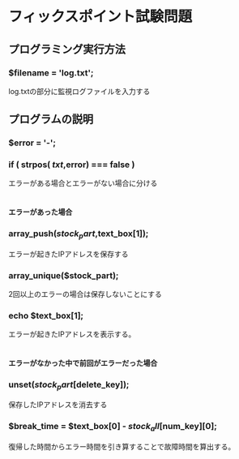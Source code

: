 #  フィックスポイント試験問題

##  プログラミング実行方法
### $filename = 'log.txt';
log.txtの部分に監視ログファイルを入力する

## プログラムの説明

### $error = '-';
 ### if ( strpos( $txt,$error) === false )
 エラーがある場合とエラーがない場合に分ける   
 <br>
 #### エラーがあった場合
 ### array_push($stock_part,$text_box[1]);
 エラーが起きたIPアドレスを保存する
 ### array_unique($stock_part);
 2回以上のエラーの場合は保存しないことにする   
 ### echo $text_box[1];
 エラーが起きたIPアドレスを表示する。
 <br>
 <br>
 #### エラーがなかった中で前回がエラーだった場合
 ### unset($stock_part[$delete_key]);
 保存したIPアドレスを消去する
 ### $break_time = $text_box[0] - $stock_all[$num_key][0];
 復帰した時間からエラー時間を引き算することで故障時間を算出する。



